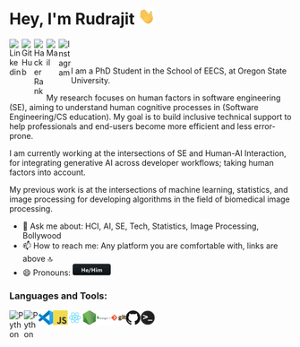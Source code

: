 # Hey, I'm Rudrajit <img src="https://raw.githubusercontent.com/rudrajit1729/rudrajit1729/master/static/gifs/Hi.gif" width="30px" height="30px">

<a href="https://www.linkedin.com/in/rudrajit-choudhuri-bb83551b1/">
  <img align="left" alt=" Linkedin" width="22px" src="https://cdn.jsdelivr.net/npm/simple-icons@v3/icons/linkedin.svg" />
</a>
<a href="https://github.com/rudrajit1729">
  <img align="left" alt=" GitHub" width="22px" src="https://cdn.jsdelivr.net/npm/simple-icons@v3/icons/github.svg" />
</a>
<a href="https://scholar.google.com/citations?user=Pk9dKAsAAAAJ&hl=en&oi=ao">
  <img align="left" alt=" HackerRank" width="22px" src="https://cdn.jsdelivr.net/npm/simple-icons@3.13.0/icons/googlescholar.svg" />
</a>
<a href="mailto:rudrajit1729@gmail.com">
  <img align="left" alt=" Mail" width="22px" src="https://cdn.jsdelivr.net/npm/simple-icons@v3/icons/gmail.svg" />
</a>
<a href="https://www.instagram.com/rudrajit_/">
  <img align="left" alt=" Instagram" width="22px" src="https://cdn.jsdelivr.net/npm/simple-icons@v3/icons/instagram.svg" />
</a>
<!-- <a href="https://www.facebook.com/rudrajit.choudhuri/">
  <img align="left" alt=" Facebook" width="22px" src="https://cdn.jsdelivr.net/npm/simple-icons@v3/icons/facebook.svg" />
</a> -->
<!-- <a href="https://www.codechef.com/users/rudrajit1729">
  <img align="left" alt=" Codechef" width="22px" src="https://cdn.jsdelivr.net/npm/simple-icons@v3/icons/codechef.svg" /> -->
<!-- <a href="https://www.hackerrank.com/rudrajit1729">
  <img align="left" alt=" HackerRank" width="22px" src="https://cdn.jsdelivr.net/npm/simple-icons@v3/icons/hackerrank.svg" />
</a> -->
<br></br>

I am a PhD Student in the School of EECS, at Oregon State University. 

My research focuses on human factors in software engineering (SE), aiming to understand human cognitive processes in (Software Engineering/CS education). My goal is to build inclusive technical support to help professionals and end-users become more efficient and less error-prone.

I am currently working at the intersections of SE and Human-AI Interaction, for integrating generative AI across developer workflows; taking human factors into account. 

My previous work is at the intersections of machine learning, statistics, and image processing for developing algorithms in the field of biomedical image processing.



 - 💬 Ask me about: HCI, AI, SE, Tech, Statistics, Image Processing, Bollywood
 - 📫 How to reach me: Any platform you are comfortable with, links are above 🔝
 - 😄 Pronouns: <code><img src="https://github.com/rudrajit1729/rudrajit1729/blob/master/static/pronouns/hehim.svg" alt="He/Him" style="vertical-align:top margin:6px 4px" height="21"></code>

<!--- 🌱 Github Stats

<p align="center">
<a href="https://github.com/rudrajit1729">
  <img align="center" src="https://github-readme-stats.vercel.app/api/top-langs/?username=rudrajit1729&layout=compact&theme=highcontrast" />
  <img align="center" src="https://github-readme-stats.vercel.app/api?username=rudrajit1729&count_private=true&show_icons=true&theme=highcontrast" alt="Rudrajit's github stats"/>
</a></p>

<!-- <p align="center">
<a href="https://github.com/rudrajit1729">
  <img align="center" src="https://github-readme-stats.vercel.app/api/top-langs/?username=rudrajit1729&layout=compact" />
  <img align="center" src="https://github-readme-stats.vercel.app/api?username=rudrajit1729&count_private=true&show_icons=true&bg_color=315,48c6ef,6f86d6&title_color=ffffff&text_color=ffffff&icon_color=ee609c" alt="Rudrajit's github stats"/>
</a></p> -->

### Languages and Tools:
<img align="left" alt="Python" width="26px" src="https://cdn3.iconfinder.com/data/icons/logos-and-brands-adobe/512/267_Python-512.png" />
<img align="left" alt="Python" width="26px" src="https://user-images.githubusercontent.com/42747200/46140125-da084900-c26d-11e8-8ea7-c45ae6306309.png" />
<img align="left" alt="Visual Studio Code" width="26px" src="https://raw.githubusercontent.com/github/explore/80688e429a7d4ef2fca1e82350fe8e3517d3494d/topics/visual-studio-code/visual-studio-code.png" />
<!-- <img align="left" alt="HTML5" width="26px" src="https://raw.githubusercontent.com/github/explore/80688e429a7d4ef2fca1e82350fe8e3517d3494d/topics/html/html.png" />
<img align="left" alt="CSS3" width="26px" src="https://raw.githubusercontent.com/github/explore/80688e429a7d4ef2fca1e82350fe8e3517d3494d/topics/css/css.png" /> -->
<img align="left" alt="JavaScript" width="26px" src="https://raw.githubusercontent.com/github/explore/80688e429a7d4ef2fca1e82350fe8e3517d3494d/topics/javascript/javascript.png" />
<img align="left" alt="React" width="26px" src="https://raw.githubusercontent.com/github/explore/80688e429a7d4ef2fca1e82350fe8e3517d3494d/topics/react/react.png" />
<img align="left" alt="Node.js" width="26px" src="https://raw.githubusercontent.com/github/explore/80688e429a7d4ef2fca1e82350fe8e3517d3494d/topics/nodejs/nodejs.png" />
<img align="left" alt="MongoDB" width="26px" src="https://raw.githubusercontent.com/github/explore/80688e429a7d4ef2fca1e82350fe8e3517d3494d/topics/mongodb/mongodb.png" />
<img align="left" alt="Git" width="26px" src="https://raw.githubusercontent.com/github/explore/80688e429a7d4ef2fca1e82350fe8e3517d3494d/topics/git/git.png" />
<img align="left" alt="GitHub" width="26px" src="https://raw.githubusercontent.com/github/explore/78df643247d429f6cc873026c0622819ad797942/topics/github/github.png" />
<img align="left" alt="Terminal" width="26px" src="https://raw.githubusercontent.com/github/explore/80688e429a7d4ef2fca1e82350fe8e3517d3494d/topics/terminal/terminal.png" />

